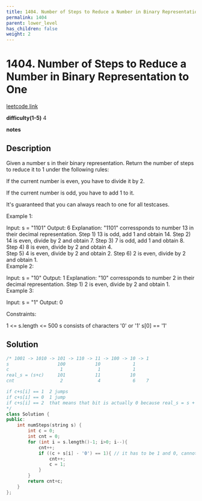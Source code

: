 ```yaml
---
title: 1404. Number of Steps to Reduce a Number in Binary Representation to One
permalink: 1404
parent: lower_level
has_children: false
weight: 2
---
```

# 1404. Number of Steps to Reduce a Number in Binary Representation to One
[leetcode link](https://leetcode.com/problems/number-of-steps-to-reduce-a-number-in-binary-representation-to-one/)

**difficulty(1-5)** 
4

**notes**   


## Description
Given a number s in their binary representation. Return the number of steps to reduce it to 1 under the following rules:

If the current number is even, you have to divide it by 2.

If the current number is odd, you have to add 1 to it.

It's guaranteed that you can always reach to one for all testcases.

 

Example 1:

Input: s = "1101"
Output: 6
Explanation: "1101" corressponds to number 13 in their decimal representation.
Step 1) 13 is odd, add 1 and obtain 14. 
Step 2) 14 is even, divide by 2 and obtain 7.
Step 3) 7 is odd, add 1 and obtain 8.
Step 4) 8 is even, divide by 2 and obtain 4.  
Step 5) 4 is even, divide by 2 and obtain 2. 
Step 6) 2 is even, divide by 2 and obtain 1.  
Example 2:

Input: s = "10"
Output: 1
Explanation: "10" corressponds to number 2 in their decimal representation.
Step 1) 2 is even, divide by 2 and obtain 1.  
Example 3:

Input: s = "1"
Output: 0
 

Constraints:

1 <= s.length <= 500
s consists of characters '0' or '1'
s[0] == '1'


## Solution
```c++
/* 1001 -> 1010 -> 101 -> 110 -> 11 -> 100 -> 10 -> 1
s                  100           10            1
c                   1             1            1
real_s = (s+c)     101           11           10
cnt                 2             4            6    7

if c+s[i] == 1  2 jumps
if c+s[i] == 0  1 jump
if c+s[i] == 2  that means that bit is actually 0 because real_s = s + c , so 1 jump.
*/
class Solution {
public:
    int numSteps(string s) {
        int c = 0;
        int cnt = 0;
        for (int i = s.length()-1; i>0; i--){
            cnt++;
            if ((c + s[i] - '0') == 1){ // it has to be 1 and 0, cannot be carry 1 number 1 case!
                cnt++;
                c = 1;
            }
        }
        return cnt+c;
    }
};
```

<!-- 
Default label
{: .label }

Blue label
{: .label .label-blue }

Stable
{: .label .label-green }

New release
{: .label .label-purple }

Coming soon
{: .label .label-yellow }

Deprecated
{: .label .label-red } -->
